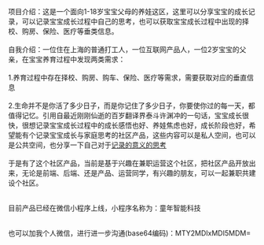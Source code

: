 项目介绍：这是一个面向1-18岁宝宝父母的养娃这区，这里可以分享宝宝的成长记录，可以记录宝宝成长过程中自己的思考，也可以获取宝宝成长过程中出现的择校、购房、保险、医疗等垂类信息。<br /><br />
自我介绍：一位住在上海的普通打工人，一位互联网产品人，一位2岁宝宝的父亲，在宝宝养育过程中发现两类需求：<br /><br />
1.养育过程中存在择校、购房、购车、保险、医疗等需求，需要获取对应的垂直信息 <br /><br />
2.生命并不是你活了多少日子，而是你记住了多少日子，你要使你过的每一天，都值得记忆。引用自最近刚刚仙逝的百岁翻译界泰斗许渊冲的一句话，宝宝成长很快，很想记录宝宝成长过程中的成长感悟也好、养娃焦虑也好，成长阶段也好，希望能有个记录宝宝成长与家庭思考的社区产品，这些内容可以是私人空间，也可以是公共空间，也分享一下自己对于[记录的意义的思考](https://mp.weixin.qq.com/s/hRbpfGJJoJlT4rC4BP4mZw) <br /><br />
于是有了这个社区产品，当前是基于兴趣在兼职运营这个社区，把社区产品开放出来，无论是前端、后端、还是产品、运营同学，有兴趣的朋友，可以一起兼职共建设个社区。<br /><br />

目前产品已经在微信小程序上线，小程序名称为：童年智能科技<br /><br />

也可以加我个人微信，进行进一步沟通(base64编码)：MTY2MDIxMDI5MDM=
